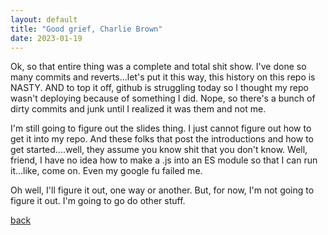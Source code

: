 ```yaml
---
layout: default
title: "Good grief, Charlie Brown"
date: 2023-01-19
---
```


Ok, so that entire thing was a complete and total shit show.  I've done so many commits and reverts...let's put it this way, this history on this repo is NASTY.  AND to top it off, github is struggling today so I thought my repo wasn't deploying because of something I did.  Nope, so there's a bunch of dirty commits and junk until I realized it was them and not me.

I'm still going to figure out the slides thing.  I just cannot figure out how to get it into my repo.  And these folks that post the introductions and how to get started....well, they assume you know shit that you don't know.  Well, friend, I have no idea how to make a .js into an ES module so that I can run it...like, come on.  Even my google fu failed me.  

Oh well, I'll figure it out, one way or another.  But, for now, I'm not going to figure it out.  I'm going to go do other stuff.


[back](https://aperkins15.github.io/my-github-pages)